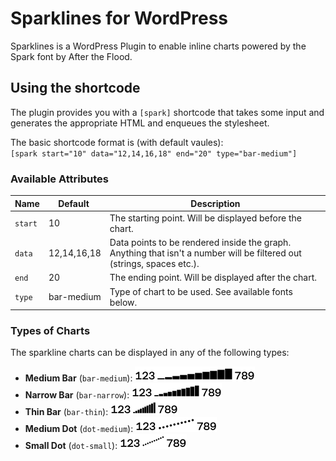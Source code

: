 # Sparklines for WordPress
Sparklines is a WordPress Plugin to enable inline charts powered by the Spark font by After the Flood.

## Using the shortcode
The plugin provides you with a `[spark]` shortcode that takes some input and
generates the appropriate HTML and enqueues the stylesheet.

The basic shortcode format is (with default vaules):  
`[spark start="10" data="12,14,16,18" end="20" type="bar-medium"]`

### Available Attributes
| Name | Default | Description |
| --- | --- | --- |
| `start` | 10 | The starting point. Will be displayed before the chart. |
| `data` | 12,14,16,18 | <div>Data points to be rendered inside the graph. Anything that isn't a number will be filtered out (strings, spaces etc.).|
| `end` | 20 | The ending point. Will be displayed after the chart. |
| `type` | bar-medium | Type of chart to be used. See available fonts below. |

### Types of Charts
The sparkline charts can be displayed in any of the following types:

- **Medium Bar** (`bar-medium`): ![Medium Bar Sparkline](./img/bar-medium.png)
- **Narrow Bar** (`bar-narrow`): ![Narrow Bar Sparkline](./img/bar-narrow.png)
- **Thin Bar** (`bar-thin`): ![Thin Bar Sparkline](./img/bar-thin.png)
- **Medium Dot** (`dot-medium`): ![Medium Dot Sparkline](./img/dot-medium.png)
- **Small Dot** (`dot-small`): ![Small Dot Sparkline](./img/dot-small.png)
